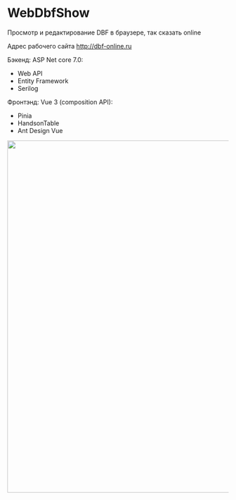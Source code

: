 # WebDbfShow
Просмотр и редактирование DBF в браузере, так сказать online

Адрес рабочего сайта http://dbf-online.ru

Бэкенд: ASP Net core 7.0:
<ul>
<li>Web API</li>
<li>Entity Framework</li>
<li>Serilog</li>
</ul>
Фронтэнд: Vue 3 (composition API):
<ul>
<li>Pinia</li>
<li>HandsonTable</li>
<li>Ant Design Vue</li>
</ul>

<img width='800' src='http://jobtools.ru/wp-content/uploads/2012/09/dbf-online-main-page.png'>
